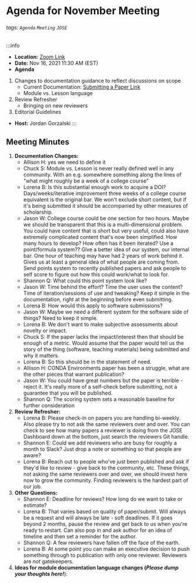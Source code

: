 Agenda for November Meeting
===

###### tags: `Agenda` `Meeting` `JOSE`

:::info
- **Location:** [Zoom Link](https://umich.zoom.us/j/93322248562)
- **Date:** Nov 16, 2021 11:30 AM (EST) 
- **Agenda**
1. Changes to documentation guidance to reflect discussions on scope 
    * Current Documentation: [Submitting a Paper Link](https://github.com/openjournals/docs/blob/jose/submitting.md) 
    * Module vs. Lesson language
2. Review Refresher
    * Bringing on new reviewers  
3. Editorial Guidelines 

- **Host:** Jordan Gorzalski
:::

## Meeting Minutes

1. **Documentation Changes:**
    * Allison H: yes we need to define it
    * Chuck S: Module vs. Lesson is never really defined well in any community. With an e.g. somewhere something along the lines of "what might roughly be a week of a college course"
    * Lorena B: Is this substantial enough work to acquire a DOI? Days/weeks/iterative improvement three weeks of a college course equivalent is the original bar. We won't exclude short content, but if it's being submitted it should be accompanied by other measures of scholarship.
    * Jason W: College course could be one section for two hours. Maybe we should be transparent that this is a multi-dimensional problem. You could have content that is short but very useful, could also have extremely complicated content that's now been simplified. How many hours to develop? How often has it been iterated? Use a point/formula system?? Give a better idea of our system, our internal bar. One hour of teaching may have had 2 years of work behind it. Gives us at least a general idea of what people are coming from. Send points system to recently published papers and ask people to self score to figure out how this could work/what to look for. 
    * Shannon Q: What could this point system look like?
    * Jason W: Time behind the effort? Time the user uses the content? Time of iteration/sessions of use and tweaking? Keep it simple in the documentation, right at the beginning before even submitting. 
    * Lorena B: How would this apply to software submissions? 
    * Jason W: Maybe we need a different system for the software side of things? Need to keep it simple. 
    * Lorena B: We don't want to make subjective assessments about novelty or impact. 
    * Chuck S: If the paper lacks the impact/interest then that should be enough of a metric. Would assume that the paper would tell us the story of the thing (software, teaching materials) being submitted and why it matters. 
    * Lorena B: So this should be in the statement of need. 
    * Allison H: CONDA Environments paper has been a struggle, what are the other pieces that warrant publication? 
    * Jason W: You could have great numbers but the paper is terrible - reject it. It's really more of a self-check before submitting, not a guarantee that you will be published. 
    * Shannon Q: The scoring system sets a reasonable baseline for further consideration
2. **Review Refresher:**
    * Lorena B: Please check-in on papers you are handling bi-weekly. Also please try to not ask the same reviewers over and over. You can check to see how many papers a reviewer is doing from the JOSE Dashboard down at the bottom, just search the reviewers Git handle. 
    * Shannon E: Could we add reviewers who are busy for roughly a month to Slack? Just drop a note or something so that people are aware? 
    * Lorena B: Reach out to people who've just been published and ask if they'd like to review - give back to the community, etc. These things, not asking the same reviewers over and over, we should invest here now to grow the community. Finding reviewers is the hardest part of our job. 
3. **Other Questions:**
    * Shannon E: Deadline for reviews? How long do we want to take or estimate? 
    * Lorena B: That varies based on quality of paper/submit. Will always be a request and will always be late - soft deadlines. If it goes beyond 2 months, pause the review and get back to us when you're ready to restart.  Can also pop in and ask author for an idea of timeline and then set a reminder for the author. 
    * Shannon Q: A few reviewers have fallen off the face of the earth.
    * Lorena B: At some point you can make an executive decision to push something through to publication with only one reviewer. Reviewers are *not* gatekeepers. 
4. **Ideas for module documentation language changes (*Please dump your thoughts here!***):


